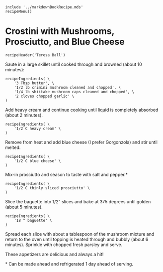~~~ markdown-script
include '../markdownBookRecipe.mds'
recipeMenu()
~~~

# Crostini with Mushrooms, Prosciutto, and Blue Cheese

~~~ markdown-script
recipeHeader('Teresa Ball')
~~~

Saute in a large skillet until cooked through and browned (about 10 minutes):

~~~ markdown-script
recipeIngredients( \
    '3 Tbsp butter', \
    '1/2 lb crimini mushroom cleaned and chopped', \
    '1/4 lb shiitake mushroom caps cleaned and chopped', \
    '2 cloves chopped garlic' \
)
~~~

Add heavy cream and continue cooking until liquid is completely absorbed (about 2 minutes).

~~~ markdown-script
recipeIngredients( \
    '1/2 C heavy cream' \
)
~~~

Remove from heat and add blue cheese (I prefer Gorgonzola) and stir until melted.

~~~ markdown-script
recipeIngredients( \
    '1/2 C blue cheese' \
)
~~~

Mix-in prosciutto and season to taste with salt and pepper.\*

~~~ markdown-script
recipeIngredients( \
    '1/2 C thinly sliced prosciutto' \
)
~~~

Slice the baguette into 1/2" slices and bake at 375 degrees until golden (about 5 minutes).

~~~ markdown-script
recipeIngredients( \
    '18 " baguette' \
)
~~~

Spread each slice with about a tablespoon of the mushroom mixture and return to the oven until
topping is heated through and bubbly (about 6 minutes). Sprinkle with chopped fresh parsley and
serve.

These appetizers are delicious and always a hit!

\* Can be made ahead and refrigerated 1 day ahead of serving.

